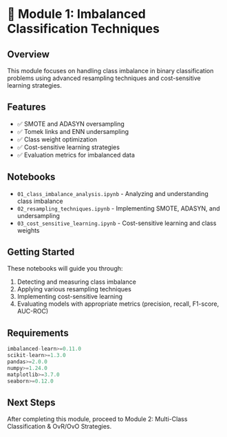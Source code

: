 # 📁 Module 1: Imbalanced Classification Techniques

## Overview

This module focuses on handling class imbalance in binary classification problems using advanced resampling techniques and cost-sensitive learning strategies.

## Features

- ✅ SMOTE and ADASYN oversampling
- ✅ Tomek links and ENN undersampling
- ✅ Class weight optimization
- ✅ Cost-sensitive learning strategies
- ✅ Evaluation metrics for imbalanced data

## Notebooks

- `01_class_imbalance_analysis.ipynb` - Analyzing and understanding class imbalance
- `02_resampling_techniques.ipynb` - Implementing SMOTE, ADASYN, and undersampling
- `03_cost_sensitive_learning.ipynb` - Cost-sensitive learning and class weights

## Getting Started

These notebooks will guide you through:

1. Detecting and measuring class imbalance
2. Applying various resampling techniques
3. Implementing cost-sensitive learning
4. Evaluating models with appropriate metrics (precision, recall, F1-score, AUC-ROC)

## Requirements

```python
imbalanced-learn>=0.11.0
scikit-learn>=1.3.0
pandas>=2.0.0
numpy>=1.24.0
matplotlib>=3.7.0
seaborn>=0.12.0
```

## Next Steps

After completing this module, proceed to Module 2: Multi-Class Classification & OvR/OvO Strategies.
